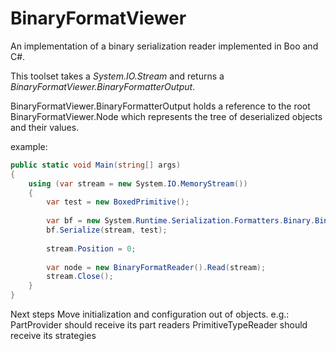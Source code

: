 BinaryFormatViewer
==================

An implementation of a binary serialization reader implemented in Boo and C#.

This toolset takes a *System.IO.Stream* and returns a *BinaryFormatViewer.BinaryFormatterOutput*.

BinaryFormatViewer.BinaryFormatterOutput holds a reference to the root BinaryFormatViewer.Node which represents the tree of deserialized  objects and their values.

example:
```C#
public static void Main(string[] args)
{
    using (var stream = new System.IO.MemoryStream())
    {
        var test = new BoxedPrimitive();
        
        var bf = new System.Runtime.Serialization.Formatters.Binary.BinaryFormatter();
        bf.Serialize(stream, test);
        
        stream.Position = 0;
        
        var node = new BinaryFormatReader().Read(stream);
        stream.Close();
    }
}
```

Next steps
Move initialization and configuration out of objects. e.g.:
    PartProvider should receive its part readers
    PrimitiveTypeReader should receive its strategies